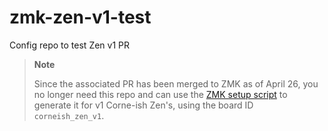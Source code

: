 # zmk-zen-v1-test
Config repo to test Zen v1 PR

> **Note**
>
> Since the associated PR has been merged to ZMK as of April 26, you no longer need this repo and can use the [ZMK setup script](https://zmk.dev/docs/user-setup) to generate it for v1 Corne-ish Zen's, using the board ID `corneish_zen_v1`.
